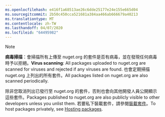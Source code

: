 ```yaml
---
ms.openlocfilehash: e416f1a68513ae26c6dde25177e24e155e665d04
ms.sourcegitcommit: 2b50c450cca521681a384aa466ab666679a40213
ms.translationtype: MT
ms.contentlocale: zh-TW
ms.lasthandoff: 04/07/2020
ms.locfileid: "64495982"
---
```

> [!Note]
> <span data-ttu-id="0543a-101">**病毒掃描**：會掃描所有上傳至 nuget.org 的套件是否有病毒，並在發現任何病毒時予以拒絕。</span><span class="sxs-lookup"><span data-stu-id="0543a-101">**Virus scanning**: All packages uploaded to nuget.org are scanned for viruses and rejected if any viruses are found.</span></span> <span data-ttu-id="0543a-102">也會定期掃描 nuget.org 上列出的所有套件。</span><span class="sxs-lookup"><span data-stu-id="0543a-102">All packages listed on nuget.org are also scanned periodically.</span></span>
>
> <span data-ttu-id="0543a-103">除非您取消列出已發行至 nuget.org 的套件，否則也會向其他開發人員公開顯示這些套件。</span><span class="sxs-lookup"><span data-stu-id="0543a-103">Packages published to nuget.org are also publicly visible to other developers unless you unlist them.</span></span> <span data-ttu-id="0543a-104">若要私下裝載套件，請參閱[裝載套件](../../hosting-packages/overview.md)。</span><span class="sxs-lookup"><span data-stu-id="0543a-104">To host packages privately, see [Hosting packages](../../hosting-packages/overview.md).</span></span>